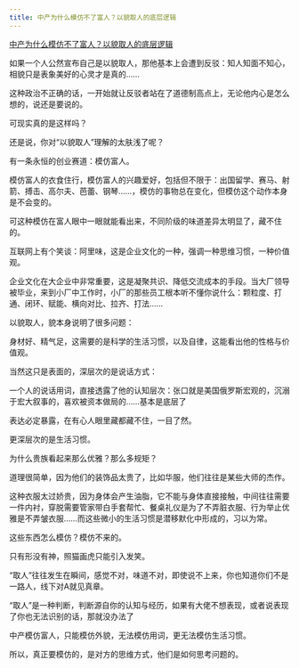 ```yaml
---
title: 中产为什么模仿不了富人？以貌取人的底层逻辑
---
```

[中产为什么模仿不了富人？以貌取人的底层逻辑](https://mp.weixin.qq.com/s/i330y4mXZfvfQ7CdojVcHA)

如果一个人公然宣布自己是以貌取人，那他基本上会遭到反驳：知人知面不知心，相貌只是表象美好的心灵才是真的……

这种政治不正确的话，一开始就让反驳者站在了道德制高点上，无论他内心是怎么想的，说还是要说的。

可现实真的是这样吗？

还是说，你对“以貌取人”理解的太肤浅了呢？

有一条永恒的创业赛道：模仿富人。

模仿富人的衣食住行，模仿富人的兴趣爱好，包括但不限于：出国留学、赛马、射箭、搏击、高尔夫、芭蕾、钢琴……，模仿的事物总在变化，但模仿这个动作本身是不会变的。

可这种模仿在富人眼中一眼就能看出来，不同阶级的味道差异太明显了，藏不住的。

互联网上有个笑谈：阿里味，这是企业文化的一种，强调一种思维习惯，一种价值观。

企业文化在大企业中非常重要，这是凝聚共识、降低交流成本的手段。当大厂领导被毕业，来到小厂中工作时，小厂的那些员工根本听不懂你说什么：颗粒度、打通、闭环、赋能、横向对比、拉齐、打法……

以貌取人，貌本身说明了很多问题：

身材好、精气足，这需要的是科学的生活习惯，以及自律，这能看出他的性格与价值观。

当然这只是表面的，深层次的是说话方式：

一个人的说话用词，直接透露了他的认知层次：张口就是美国俄罗斯宏观的，沉溺于宏大叙事的，喜欢被资本做局的……基本是底层了

表达必定暴露，在有心人眼里藏都藏不住，一目了然。

更深层次的是生活习惯。

为什么贵族看起来那么优雅？那么多规矩？

道理很简单，因为他们的装饰品太贵了，比如华服，他们往往是某些大师的杰作。

这种衣服太过娇贵，因为身体会产生油脂，它不能与身体直接接触，中间往往需要一件内衬，穿脱需要管家带白手套帮忙、餐桌礼仪是为了不弄脏衣服、行为举止优雅是不弄皱衣服……而这些微小的生活习惯是潜移默化中形成的，习以为常。

这些东西怎么模仿？模仿不来的。

只有形没有神，照猫画虎只能引入发笑。

“取人”往往发生在瞬间，感觉不对，味道不对，即使说不上来，你也知道你们不是一路人，线下对A就见真章。

“取人”是一种判断，判断源自你的认知与经历，如果有大佬不想表现，或者说表现了你也无法识别的话，那就没办法了

中产模仿富人，只能模仿外貌，无法模仿用词，更无法模仿生活习惯。

所以，真正要模仿的，是对方的思维方式，他们是如何思考问题的。
